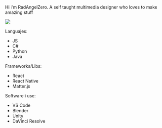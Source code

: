 Hi i'm RadAngelZero.
A self taught multimedia designer who loves to make amazing stuff

![](https://komarev.com/ghpvc/?username=radaurum&color=ffbf00)

Languajes:
- JS
- C#
- Python
- Java

Frameworks/Libs:
- React
- React Native
- Matter.js

Software i use:
- VS Code
- Blender
- Unity
- DaVinci Resolve

<!---
RadAngelZero/RadAngelZero is a ✨ special ✨ repository because its `README.md` (this file) appears on your GitHub profile.
You can click the Preview link to take a look at your changes.
--->
